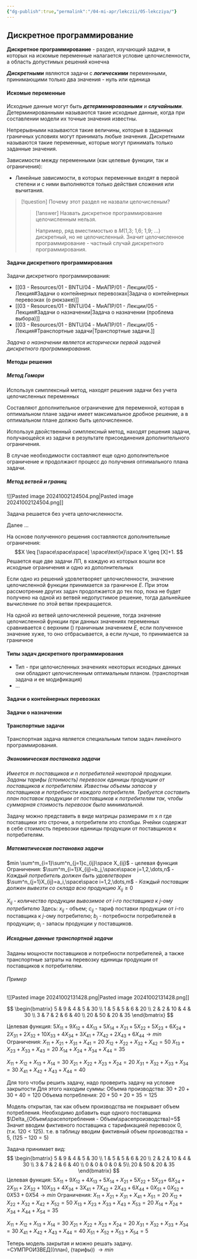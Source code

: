 ```yaml
---
{"dg-publish":true,"permalink":"/04-mi-apr/lekczii/05-lekcziya/"}
---
```



## Дискретное программирование

**Дискретное программирование** - раздел, изучающий задачи, в которых на искомые переменные налагается условие целочисленности, а область допустимых решений конечна

***Дискретными*** являются задачи с ***логическими*** переменными, принимающими только два значения - нуль или единица
#### Искомые переменные

Исходные данные могут быть ***детерминированными*** и ***случайными***.
Детерминированными называются такие исходные данные, когда при составлении модели их точные значения известны.

Непрерывными называются такие величины, которые в заданных граничных условиях могут принимать любые значения.
Дискретными называются такие переменные, которые могут принимать только заданные значения.

Зависимости между переменными (как целевые функции, так и ограничения):
- Линейные зависимости, в которых переменные входят в первой степени и с ними выполняются только действия сложения или вычитания.

>[!question]
>Почему этот раздел не назвали целочисленым?
>>[!answer]
>>Назвать дискретное программирование целочисленным нельзя.
>>
>>Например, ряд вместимостью в $М$(1,3; 1,6; 1,9; ...) дискретный, но не целочисленный.
>>Значит целочисленное программирование - частный случай дискретного программирования.

#### Задачи дискретного программирования

Задачи дискретного программирования:
- [[03 - Resources/01 - BNTU/04 - МиАПР/01 - Лекции/05 - Лекция#Задачи о контейнерных перевозках\|Задача о контейнерных перевозках (о рюкзаке)]]
- [[03 - Resources/01 - BNTU/04 - МиАПР/01 - Лекции/05 - Лекция#Задачи о назначении\|Задача о назначении (проблема выбора)]]
- [[03 - Resources/01 - BNTU/04 - МиАПР/01 - Лекции/05 - Лекция#Транспортные задачи\|Транспортные задачи.]]

*Задача о назначении является исторически первой задачей дискретного программирования.*

#### Методы решения
##### Метод Гомори

Используя симплексный метод, находят решения задачи без учета целочисленных переменных

Составляют дополнительное ограничение для переменной, которая в оптимальном плане задачи имеет максимальное дробное решение, а в оптимальном плане должно быть целочисленное.

Используя двойственный симплексный метод, находят решения задачи, получающейся из задачи в результате присоединения дополнительного ограничения.

В случае необходимости составляют еще одно дополнительное ограничение и продолжают процесс до получения оптимального плана задачи.

##### Метод ветвей и границ

![[Pasted image 20241002124504.png\|Pasted image 20241002124504.png]]

Задача решается без учета целочисленности.

Далее ...

На основе полученного решения составляются дополнительные ограничения:
$$X \leq [\space\space\space] \space\text{и}\space X \geq [X]+1. $$
Решается еще две задачи ЛП, в каждую из которых вошли все исходные ограничения и одно из дополнительных

Если одно из решений удовлетворяет целочисленности, значение целочисленной функции принимается за граничное $Е$.
При этом рассмотрение других задач продолжается до тех пор, пока не будет получено на одной из ветвей недопустимое решение, тогда дальнейшее вычисление по этой ветви прекращается.

На одной из ветвей целочисленной решение, тогда значение целочисленной функции при данных значениях переменных сравнивается с верхним () граничным значением $Е$, если полученное значение хуже, то оно отбрасывается, а если лучше, то принимается за граничное

#### Типы задач дискретного программирования 

- Тип - при целочисленных значениях некоторых исходных данных они обладают целочисленным оптимальным планом. (транспортная задача и ее модификация)
- ...


#### Задачи о контейнерных перевозках


#### Задачи о назначении


#### Транспортные задачи

Транспортная задача является специальным типом задач линейного программирования.

##### Экономическая постановка задачи

*Имеется $m$ поставщиков и $n$ потребителей некоторой продукции.*
*Заданы тарифы (стоимость) перевозок единицы продукции от поставщиков к потребителям.*
*Известны объемы запасов у поставщиков и потребности каждого потребителя.*
*Требуется составить план поставок продукции от поставщиков к потребителям так, чтобы суммарная стоимость перевозок была минимальной.*

Задачу можно представить в виде матрицы размерами $m$ x $n$ где поставщики это строчки, а потребители это столбцы. Ячейки содержат в себе стоимость перевозки единицы продукции от поставщиков к потребителям.



##### Математическая постановка задачи

$min \sum^m_{i=1}\sum^n_{j=1}c_{ij}\space X_{ij}$   - целевая функция
Ограничения:
$\sum^m_{i=1}X_{ij}=b_j,\space\space j=1,2,\dots,n$   - *Каждый потребитель должен быть удовлетворен*
$\sum^n_{j=1}X_{ij}=a_i,\space\space i=1,2,\dots,m$   - *Каждый поставщик должен вывезти со склада всю продукцию*
$X_{ij}\geq 0$

*$X_{ij}$ - количество продукции вывозимое от $i$-го поставщика к $j$-ому потребителю*
Здесь:
$x_{ij}$ - объем;
$c_{ij}$ - тариф поставки продукции от $i$-го поставщика к $j$-ому потребителю;
$b_j$ - потребности потребителей в продукции;
$a_i$ - запасы продукции у поставщиков.

##### Исходные данные транспортной задачи

Заданы мощности поставщиков и потребности потребителей, а также транспортные затраты на перевозку единицы продукции от поставщиков к потребителям.

###### Пример

![[Pasted image 20241002131428.png\|Pasted image 20241002131428.png]]

$$
\begin{bmatrix}
5 & 9 & 4 & 5 & 30 \\
1 & 5 & 5 & 6 & 20 \\
2 & 2 & 10 & 4 & 30 \\
3 & 7 & 2 & 6 & 40 \\
20 & 50 & 20 & 35
\end{bmatrix}
$$

Целевая функция: $5X_{11}+9X_{12}+4X_{13}+5X_{14}+X_{21}+5X_{22}+5X_{23}+6X_{24}+2X_{31}+2X_{32}+10X_{33}+4X_{34}+3X_{41}+7X_{42}+2X_{43}+6X_{44}\to min$
Ограничения:
$X_{11}+X_{21}+X_{31}+X_{41}=20$
$X_{12}+X_{22}+X_{32}+X_{42}=50$
$X_{13}+X_{23}+X_{33}+X_{43}=20$
$X_{14}+X_{24}+X_{34}+X_{44}=35$

$X_{11}+X_{12}+X_{13}+X_{14}=30$
$X_{21}+X_{22}+X_{23}+X_{24}=20$
$X_{31}+X_{32}+X_{33}+X_{34}=30$
$X_{41}+X_{42}+X_{43}+X_{44}=40$

Для того чтобы решить задачу, надо проверить задачу на условие закрытости
Для этого находим суммы:
Объема производства: $30+20+30+40=120$
Объема потребления: $20+50+20+35=125$

Модель открытая, так как объем производства не покрывает объем потребления. Необходимо добавить еще одного поставщика
$\Delta_{Объем\spaceпотребления - Объем\spaceпроизводства}=5$
Значит вводим фиктивного поставщика с тарификацией перевозок 0, (т.к. $120<125$).
т.е. в таблицу вводим фиктивный объем производства = 5, ($125-120=5$)

Задача принимает вид:
$$
\begin{bmatrix}
5 & 9 & 4 & 5 & 30 \\
1 & 5 & 5 & 6 & 20 \\
2 & 2 & 10 & 4 & 30 \\
3 & 7 & 2 & 6 & 40 \\
0 & 0 & 0 & 0 & 5\\
20 & 50 & 20 & 35
\end{bmatrix}
$$
Целевая функция:
$5X_{11}+9X_{12}+4X_{13}+5X_{14}+X_{21}+5X_{22}+5X_{23}+$
$6X_{24}+2X_{31}+2X_{32}+10X_{33}+4X_{34}+3X_{41}+7X_{42}+2X_{43}+6X_{44}+0X_{51}+0X_{52}+0X{53}+0X{54}\to min$
Ограничения:
$X_{11}+X_{21}+X_{31}+X_{41}+X_{51}=20$
$X_{12}+X_{22}+X_{32}+X_{42}+X_{52}=50$
$X_{13}+X_{23}+X_{33}+X_{43}+X_{53}=20$
$X_{14}+X_{24}+X_{34}+X_{44}+X_{54}=35$

$X_{11}+X_{12}+X_{13}+X_{14}=30$
$X_{21}+X_{22}+X_{23}+X_{24}=20$
$X_{31}+X_{32}+X_{33}+X_{34}=30$
$X_{41}+X_{42}+X_{43}+X_{44}=40$
$X_{51}+X_{52}+X_{53}+X_{54}=5$

Теперь модель закрытая и можно решать задачу.
=СУМПРОИЗВЕД((план), (тарифы)) $\to min$
